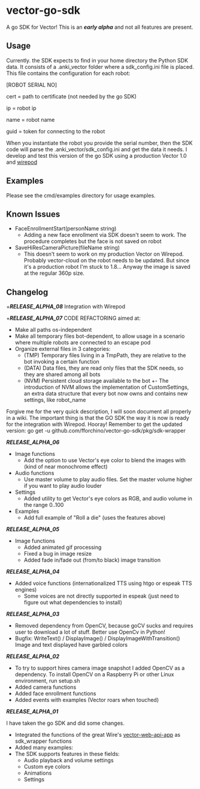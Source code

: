 # vector-go-sdk

A go SDK for Vector! This is an ***early alpha*** and not all features are present.  

## Usage

Currently. the SDK expects to find in your home directory the Python SDK data.
It consists of a .anki_vector folder where a sdk_config.ini file is placed. This file contains the configuration for each robot:

[ROBOT SERIAL NO]

cert = path to certificate (not needed by the go SDK)

ip = robot ip

name = robot name

guid = token for connecting to the robot

When you instantiate the robot you provide the serial number, then the SDK code will parse the .anki_vector/sdk_config.ini and get the data it needs.
I develop and test this version of the go SDK using a production Vector 1.0 and [wirepod](https://github.com/kercre123/wire-pod)

## Examples

Please see the cmd/examples directory for usage examples.

## Known Issues

- FaceEnrollmentStart(personName string)
  - Adding a new face enrollment via SDK doesn't seem to work. The procedure completes but the face is not saved on robot
- SaveHiResCameraPicture(fileName string) 
  - This doesn't seem to work on my production Vector on Wirepod. Probably vector-cloud on the robot needs to be updated. But since it's a production robot I'm stuck to 1.8...
    Anyway the image is saved at the regular 360p size.

## Changelog 

+***RELEASE_ALPHA_08***
Integration with Wirepod

+***RELEASE_ALPHA_07***
CODE REFACTORING aimed at:
- Make all paths os-independent
- Make all temporary files bot-dependent, to allow usage in a scenario where multiple robots are connected to an escape pod
- Organize external files in 3 categories:
  - (TMP) Temporary files living in a TmpPath, they are relative to the bot invoking a certain function
  - (DATA) Data files, they are read only files that the SDK needs, so they are shared among all bots
  - (NVM) Persistent cloud storage available to the bot
     +- The introduction of NVM allows the implementation of CustomSettings, an extra data structure that every bot
  now owns and contains new settings, like robot_name

Forgive me for the very quick description, I will soon document all properly in a wiki. The important thing is
that the GO SDK the way it is now is ready for the integration with Wirepod. Hooray!
Remember to get the updated version:
go get -u github.com/fforchino/vector-go-sdk/pkg/sdk-wrapper

***RELEASE_ALPHA_06***
- Image functions
  - Add the option to use Vector's eye color to blend the images with (kind of near monochrome effect)
- Audio functions
  - Use master volume to play audio files. Set the master volume higher if you want to play audio louder
- Settings
  - Added utility to get Vector's eye colors as RGB, and audio volume in the range 0..100 
- Examples
  - Add full example of "Roll a die" (uses the features above)

***RELEASE_ALPHA_05***
- Image functions
  - Added animated gif processing
  - Fixed a bug in image resize
  - Added fade in/fade out (from/to black) image transition 

***RELEASE_ALPHA_04***

- Added voice functions (internationalized TTS using htgo or espeak TTS engines)
  - Some voices are not directly supported in espeak (just need to figure out what dependencies to install)

***RELEASE_ALPHA_03***

- Removed dependency from OpenCV, because goCV sucks and requires user to download a lot of stuff. Better use OpenCv in Python!
- Bugfix: WriteText() / DisplayImage() / DisplayImageWithTransition() Image and text displayed have garbled colors

***RELEASE_ALPHA_02***

- To try to support hires camera image snapshot I added OpenCV as a dependency. To install OpenCV on a Raspberry Pi or other Linux environment, run setup.sh
- Added camera functions
- Added face enrollment functions
- Added events with examples (Vector roars when touched)

***RELEASE_ALPHA_01***

I have taken the go SDK and did some changes.
- Integrated the functions of the great Wire's [vector-web-api-app](https://github.com/kercre123/vector-web-api-app) as sdk_wrapper functions
- Added many examples:
- The SDK supports features in these fields: 
  - Audio playback and volume settings
  - Custom eye colors
  - Animations
  - Settings
